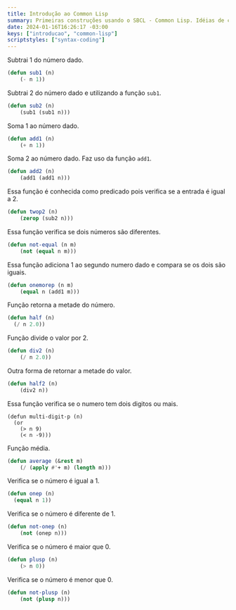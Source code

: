 ```yaml
---
title: Introdução ao Common Lisp
summary: Primeiras construções usando o SBCL - Common Lisp. Idéias de composições e modelagem de funções em Lisp
date: 2024-01-16T16:26:17 -03:00
keys: ["introducao", "common-lisp"]
scriptstyles: ["syntax-coding"]
---
```


Subtrai 1 do número dado.

```lisp
(defun sub1 (n)
    (- n 1))
```

Subtrai 2 do número dado e utilizando a função `sub1`.

```lisp
(defun sub2 (n)
    (sub1 (sub1 n)))
```

Soma 1 ao número dado.

```lisp
(defun add1 (n)
    (+ n 1))
```

Soma 2 ao número dado. Faz uso da função `add1`.

```lisp
(defun add2 (n)
    (add1 (add1 n)))
```

Essa função é conhecida como predicado pois verifica se a entrada é igual a 2.

```lisp
(defun twop2 (n)
    (zerop (sub2 n)))
```

Essa função verifica se dois números são diferentes.

```lisp
(defun not-equal (n m)
    (not (equal n m)))
```

Essa função adiciona 1 ao segundo numero dado e compara se os dois são iguais.

```lisp
(defun onemorep (n m)
    (equal n (add1 m)))
```

Função retorna a metade do número.

```lisp
(defun half (n)
  (/ n 2.0))
```

Função divide o valor por 2.

```lisp
(defun div2 (n)
    (/ n 2.0))
```

Outra forma de retornar a metade do valor.

```lisp
(defun half2 (n)
    (div2 n))
```

Essa função verifica se o numero tem dois digitos ou mais.

```sbcl
(defun multi-digit-p (n)
  (or
    (> n 9)
    (< n -9)))
```

Função média.

```lisp
(defun average (&rest m)
    (/ (apply #'+ m) (length m)))
```

Verifica se o número é igual a 1.

```lisp
(defun onep (n)
  (equal n 1))
```

Verifica se o número é diferente de 1.

```lisp
(defun not-onep (n)
    (not (onep n)))
```

Verifica se o número é maior que 0.

```lisp
(defun plusp (n)
    (> n 0))
```

Verifica se o número é menor que 0.

```lisp
(defun not-plusp (n)
    (not (plusp n)))
```
